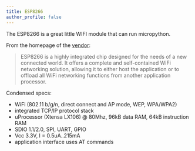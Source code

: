 ```yaml
---
title: ESP8266
author_profile: false
---
```


The ESP8266 is a great little WIFI module that can run micropython.

From the homepage of the [vendor](https://espressif.com/en/products/esp8266/):

> ESP8266 is a highly integrated chip designed for the needs of a new connected world. It offers a complete and self-contained WiFi networking solution, allowing it to either host the application or to offload all WiFi networking functions from another application processor.

Condensed specs:

* WiFi (802.11 b/g/n, direct connect and AP mode, WEP, WPA/WPA2)
* integrated TCP/IP protocol stack
* uProcessor (Xtensa LX106) @ 80Mhz, 96kB data RAM, 64kB instruction RAM
* SDIO 1.1/2.0, SPI, UART, GPIO
* Vcc 3.3V, I = 0.5uA..215mA
* application interface uses AT commands
